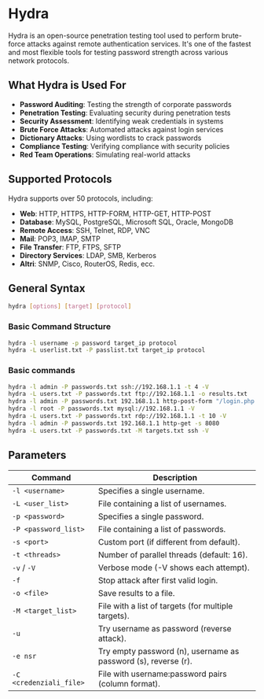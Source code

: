 # Hydra

Hydra is an open-source penetration testing tool used to perform brute-force attacks against remote authentication services. It's one of the fastest and most flexible tools for testing password strength across various network protocols.

## What Hydra is Used For

- **Password Auditing**: Testing the strength of corporate passwords  
- **Penetration Testing**: Evaluating security during penetration tests  
- **Security Assessment**: Identifying weak credentials in systems  
- **Brute Force Attacks**: Automated attacks against login services  
- **Dictionary Attacks**: Using wordlists to crack passwords  
- **Compliance Testing**: Verifying compliance with security policies  
- **Red Team Operations**: Simulating real-world attacks  


## Supported Protocols

Hydra supports over 50 protocols, including:

- **Web**: HTTP, HTTPS, HTTP-FORM, HTTP-GET, HTTP-POST
- **Database**: MySQL, PostgreSQL, Microsoft SQL, Oracle, MongoDB
- **Remote Access**: SSH, Telnet, RDP, VNC
- **Mail**: POP3, IMAP, SMTP
- **File Transfer**: FTP, FTPS, SFTP
- **Directory Services**: LDAP, SMB, Kerberos
- **Altri**: SNMP, Cisco, RouterOS, Redis, ecc.


## General Syntax

```bash
hydra [options] [target] [protocol]
```

### Basic Command Structure
```bash
hydra -l username -p password target_ip protocol
hydra -L userlist.txt -P passlist.txt target_ip protocol
```

### Basic commands

```bash
hydra -l admin -P passwords.txt ssh://192.168.1.1 -t 4 -V                  # SSH attack
hydra -L users.txt -P passwords.txt ftp://192.168.1.1 -o results.txt       # FTP attack with users list
hydra -l admin -P passwords.txt 192.168.1.1 http-post-form "/login.php:user=^USER^&pass=^PASS^:Invalid password" -V # HTTP POST attack
hydra -l root -P passwords.txt mysql://192.168.1.1 -V                      # MySQL attack
hydra -L users.txt -P passwords.txt rdp://192.168.1.1 -t 10 -V             # RDP attack
hydra -l admin -P passwords.txt 192.168.1.1 http-get -s 8080               # Custom port attack
hydra -L users.txt -P passwords.txt -M targets.txt ssh -V                  # Attack with multiple targets
```


## Parameters

| Command               | Description                                                                 |
|-----------------------|-----------------------------------------------------------------------------|
| `-l <username>`       | 	Specifies a single username.                                              |
| `-L <user_list>`      | File containing a list of usernames.                                        |
| `-p <password>`       | 	Specifies a single password.                                              |
| `-P <password_list>`  | 	File containing a list of passwords.                                      |
| `-s <port>`           | 	Custom port (if different from default).                                  |
| `-t <threads>`        | 	Number of parallel threads (default: 16).                                 |
| `-v` / `-V`           | 	Verbose mode (-V shows each attempt).                                     |
| `-f`                  | 	Stop attack after first valid login.                                      |
| `-o <file>`           |	Save results to a file.                                                   |
| `-M <target_list>`    | 	File with a list of targets (for multiple targets).                       |
| `-u`                  | Try username as password (reverse attack).                                  |
| `-e nsr`              |Try empty password (n), username as password (s), reverse (r).               |
| `-C <credenziali_file>` | File with username:password pairs (column format).                        |